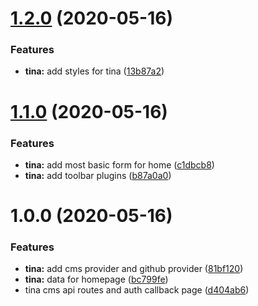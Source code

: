 # [1.2.0](https://github.com/pixelmord/myworld/compare/v1.1.0...v1.2.0) (2020-05-16)


### Features

* **tina:** add styles for tina ([13b87a2](https://github.com/pixelmord/myworld/commit/13b87a289d732f76138fa98285d0dbd821b002a3))

# [1.1.0](https://github.com/pixelmord/myworld/compare/v1.0.0...v1.1.0) (2020-05-16)


### Features

* **tina:** add most basic form for home ([c1dbcb8](https://github.com/pixelmord/myworld/commit/c1dbcb88acf6d22b6a82b95639d0d07e5b5fa3b8))
* **tina:** add toolbar plugins ([b87a0a0](https://github.com/pixelmord/myworld/commit/b87a0a011eb980a6c00bf55d56c58bebe364e23d))

# 1.0.0 (2020-05-16)


### Features

* **tina:** add cms provider and github provider ([81bf120](https://github.com/pixelmord/myworld/commit/81bf1209611c292d24730d19b60af00a468410cc))
* **tina:** data for homepage ([bc799fe](https://github.com/pixelmord/myworld/commit/bc799fe85cd8fba01af795d63e27745845f7d889))
* tina cms api routes and auth callback page ([d404ab6](https://github.com/pixelmord/myworld/commit/d404ab67947c066139ea55f0219f0f846141d7c1))
